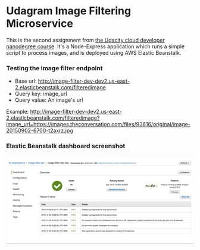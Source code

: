 # Udagram Image Filtering Microservice

This is the second assignment from [the Udacity cloud developer nanodegree course](https://www.udacity.com/course/cloud-developer-nanodegree--nd9990). It's a Node-Express application which runs a simple script to process images, and is deployed using AWS Elastic Beanstalk.

### Testing the image filter endpoint
- Base url: http://image-filter-dev-dev2.us-east-2.elasticbeanstalk.com/filteredimage
- Query key: image_url
- Query value: An image's url

Example: http://image-filter-dev-dev2.us-east-2.elasticbeanstalk.com/filteredimage?image_url=https://images.theconversation.com/files/93616/original/image-20150902-6700-t2axrz.jpg

### Elastic Beanstalk dashboard screenshot
![alt text](https://github.com/husaynhakeem/udacity-cloud-developer/blob/master/eb_image_filter_dashboard.png)
